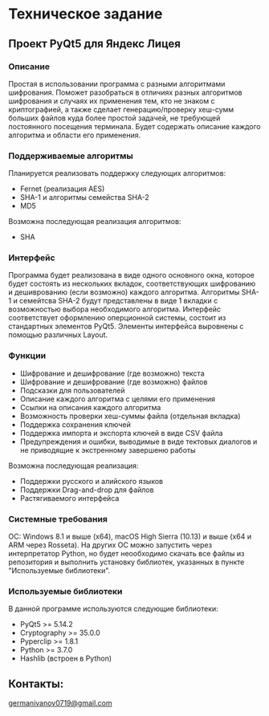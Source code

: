 # Техническое задание
## Проект PyQt5 для Яндекс Лицея

### Описание
Простая в использовании программа с разными алгоритмами шифрования. Поможет разобраться в отличиях разных алгоритмов шифрования и случаях их применения тем, кто не знаком с криптографией, а также сделает генерацию/проверку хеш-сумм больших файлов куда более простой задачей, не требующей постоянного посещения терминала. Будет содержать описание каждого алгоритма и области его применения.

### Поддерживаемые алгоритмы
Планируется реализовать поддержку следующих алгоритмов:
* Fernet (реализация AES)
* SHA-1 и алгоритмы семейства SHA-2
* MD5

Возможна последующая реализация алгоритмов:
* SHA

### Интерфейс
Программа будет реализована в виде одного основного окна, которое будет состоять из нескольких вкладок, соответствующих шифрованию и дешиврованию (если возможно) каждого алгоритма. Алгоритмы SHA-1 и семейтсва SHA-2 будут представлены в виде 1 вкладки с возможностью выбора необходимого алгоритма.
Интерфейс соответствует оформлению оперционной системы, состоит из стандартных элементов PyQt5.
Элементы интерфейса выровнены с помощью различных Layout. 

### Функции
* Шифрование и дешифрование (где возможно) текста
* Шифрование и дешифрование (где возможно) файлов
* Подсказки для пользователей
* Описание каждого алгоритма с целями его применения
* Ссылки на описания каждого алгоритма
* Возможность проверки хеш-суммы файла (отдельная вкладка)
* Поддержка сохранения ключей
* Поддержка импорта и экспорта ключей в виде CSV файла
* Предупреждения и ошибки, выводимые в виде тектовых диалогов и не приводящие к экстренному завершеню работы 

Возможна последующая реализация:
* Поддержки русского и алийского языков
* Поддержки Drag-and-drop для файлов
* Растягиваемого интерфейса

### Системные требования
ОС: Windows 8.1 и выше (x64), macOS High Sierra (10.13) и выше (x64 и ARM через Rosseta). На других ОС можно запустить через интерпретатор Python, но будет неообходимо скачать все файлы из репозитория и выполнить установку библиотек, указанных в пункте "Используемые библиотеки".

### Используемые библиотеки
В данной программе используются следующие библиотеки:
* PyQt5 >= 5.14.2
* Cryptography >= 35.0.0
* Pyperclip >= 1.8.1
* Python >= 3.7.0
* Hashlib (встроен в Python)


## Контакты:
germanivanov0719@gmail.com
